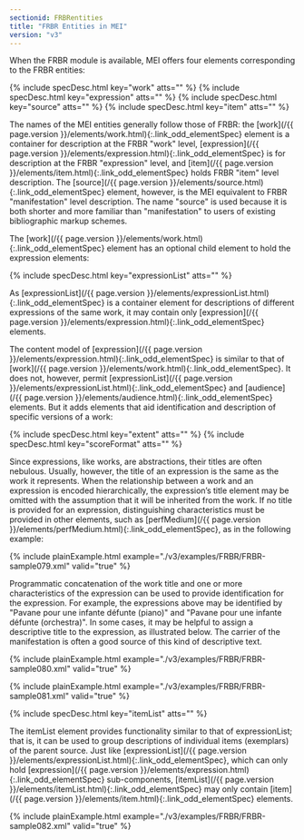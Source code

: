 ```yaml
---
sectionid: FRBRentities
title: "FRBR Entities in MEI"
version: "v3"
---
```




When the FRBR module is available, MEI offers four elements corresponding to the FRBR
entities:



{% include specDesc.html key="work" atts="" %}
{% include specDesc.html key="expression" atts="" %}
{% include specDesc.html key="source" atts="" %}
{% include specDesc.html key="item" atts="" %}



The names of the MEI entities generally follow those of FRBR: the [work](/{{ page.version }}/elements/work.html){:.link_odd_elementSpec}
element is a container for description at the FRBR "work" level, [expression](/{{ page.version }}/elements/expression.html){:.link_odd_elementSpec} is for description at the FRBR "expression" level, and [item](/{{ page.version }}/elements/item.html){:.link_odd_elementSpec} holds FRBR "item" level description. The [source](/{{ page.version }}/elements/source.html){:.link_odd_elementSpec} element,
however, is the MEI equivalent to FRBR "manifestation" level description. The name
"source" is
used because it is both shorter and more familiar than "manifestation" to users of
existing
bibliographic markup schemes.

The [work](/{{ page.version }}/elements/work.html){:.link_odd_elementSpec} element has an optional child element to hold the expression
elements:



{% include specDesc.html key="expressionList" atts="" %}



As [expressionList](/{{ page.version }}/elements/expressionList.html){:.link_odd_elementSpec} is a container element for descriptions of different
expressions of the same work, it may contain only [expression](/{{ page.version }}/elements/expression.html){:.link_odd_elementSpec}
elements.

The content model of [expression](/{{ page.version }}/elements/expression.html){:.link_odd_elementSpec} is similar to that of [work](/{{ page.version }}/elements/work.html){:.link_odd_elementSpec}. It does not, however, permit [expressionList](/{{ page.version }}/elements/expressionList.html){:.link_odd_elementSpec} and [audience](/{{ page.version }}/elements/audience.html){:.link_odd_elementSpec} elements. But it adds elements that aid identification and
description of specific versions of a work:



{% include specDesc.html key="extent" atts="" %}
{% include specDesc.html key="scoreFormat" atts="" %}



Since expressions, like works, are abstractions, their titles are often nebulous.
Usually,
however, the title of an expression is the same as the work it represents. When the
relationship between a work and an expression is encoded hierarchically, the expression’s
title element may be omitted with the assumption that it will be inherited from the
work. If
no title is provided for an expression, distinguishing characteristics must be provided
in
other elements, such as [perfMedium](/{{ page.version }}/elements/perfMedium.html){:.link_odd_elementSpec}, as in the following example:

{% include plainExample.html example="./v3/examples/FRBR/FRBR-sample079.xml" valid="true" %}

Programmatic concatenation of the work title and one or more characteristics of the
expression can be used to provide identification for the expression. For example,
the
expressions above may be identified by "Pavane pour une infante défunte (piano)" and
"Pavane
pour une infante défunte (orchestra)". In some cases, it may be helpful to assign
a
descriptive title to the expression, as illustrated below. The carrier of the manifestation
is
often a good source of this kind of descriptive text.

{% include plainExample.html example="./v3/examples/FRBR/FRBR-sample080.xml" valid="true" %}

{% include plainExample.html example="./v3/examples/FRBR/FRBR-sample081.xml" valid="true" %}



{% include specDesc.html key="itemList" atts="" %}



The itemList element provides functionality similar to that of expressionList; that
is, it
can be used to group descriptions of individual items (exemplars) of the parent source.
Just
like [expressionList](/{{ page.version }}/elements/expressionList.html){:.link_odd_elementSpec}, which can only hold [expression](/{{ page.version }}/elements/expression.html){:.link_odd_elementSpec} sub-components, [itemList](/{{ page.version }}/elements/itemList.html){:.link_odd_elementSpec} may only contain [item](/{{ page.version }}/elements/item.html){:.link_odd_elementSpec} elements.

{% include plainExample.html example="./v3/examples/FRBR/FRBR-sample082.xml" valid="true" %}

